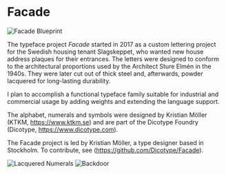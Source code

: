 # Facade
![Facade Blueprint](https://github.com/Dicotype/Facade/blob/main/documents/facade_02_blueprint.png)

The typeface project <i>Facade</i> started in 2017 as a custom lettering project for the Swedish housing tenant Slagskeppet, who wanted new house address plaques for their entrances. The letters were designed to conform to the architectural proportions used by the Architect Sture Elmén in the 1940s. They were later cut out of thick steel and, afterwards, powder lacquered for long-lasting durability.

I plan to accomplish a functional typeface family suitable for industrial and commercial usage by adding weights and extending the language support.

The alphabet, numerals and symbols were designed by Kristian Möller (KTKM, https://www.ktkm.se) and are part of the Dicotype Foundry (Dicotype, https://www.dicotype.com).

The Facade project is led by Kristian Möller, a type designer based in Stockholm. To contribute, see (https://github.com/Dicotype/Facade).

![Lacquered Numerals](https://github.com/Dicotype/Facade/blob/main/documents/facade_03_kapitael.png)
![Backdoor](https://github.com/Dicotype/Facade/blob/main/documents/facade_05_backdoor.png)



